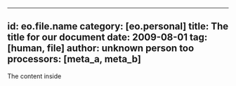 ----
id: eo.file.name
category: [eo.personal]
title: The title for our document
date: 2009-08-01
tag: [human, file]
author: unknown person too
processors: [meta_a, meta_b]
----

The content inside
